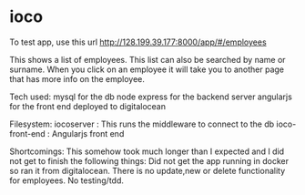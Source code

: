 # ioco

To test app, use this url http://128.199.39.177:8000/app/#/employees

This shows a list of employees.  This list can also be searched by name or surname.
When you click on an employee it will take you to another page that has more info on the employee.

Tech used:
mysql for the db
node express for the backend server
angularjs for the front end
deployed to digitalocean

Filesystem:
iocoserver : This runs the middleware to connect to the db
ioco-front-end : Angularjs front end

Shortcomings:
This somehow took much longer than I expected and I did not get to finish the following things:
Did not get the app running in docker so ran it from digitalocean.
There is no update,new or delete functionality for employees.
No testing/tdd.

